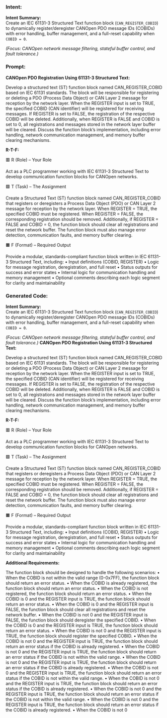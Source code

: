 ### Intent:
**Intent Summary:**  
Create an IEC 61131-3 Structured Text function block (`CAN_REGISTER_COBID`) to dynamically register/deregister CANOpen PDO message IDs (COBIDs) with error handling, buffer management, and a full-reset capability when `COBID = 0`.  

*(Focus: CANOpen network message filtering, stateful buffer control, and fault tolerance.)*

### Prompt:
**CANOpen PDO Registration Using 61131-3 Structured Text:**

Develop a structured text (ST) function block named CAN_REGISTER_COBID based on IEC 61131 standards. The block will be responsible for registering or deleting a PDO (Process Data Object) or CAN Layer 2 message for reception by the network layer. When the REGISTER input is set to TRUE, the specified COBID (CAN identifier) will be registered for receiving messages. If REGISTER is set to FALSE, the registration of the respective COBID will be deleted. Additionally, when REGISTER is FALSE and COBID is set to 0, all registrations and messages stored in the network layer buffer will be cleared. Discuss the function block’s implementation, including error handling, network communication management, and memory buffer clearing mechanisms.

**R-T-F:**

🟥 R (Role) – Your Role

Act as a PLC programmer working with IEC 61131-3 Structured Text to develop communication function blocks for CANOpen networks.

🟩 T (Task) – The Assignment

Create a Structured Text (ST) function block named CAN_REGISTER_COBID that registers or deregisters a Process Data Object (PDO) or CAN Layer 2 message for reception by the network layer. When REGISTER = TRUE, the specified COBID must be registered. When REGISTER = FALSE, the corresponding registration should be removed. Additionally, if REGISTER = FALSE and COBID = 0, the function block should clear all registrations and reset the network buffer. The function block must also manage error detection, communication faults, and memory buffer clearing.

🟧 F (Format) – Required Output

Provide a modular, standards-compliant function block written in IEC 61131-3 Structured Text, including:
	•	Input definitions (COBID, REGISTER)
	•	Logic for message registration, deregistration, and full reset
	•	Status outputs for success and error states
	•	Internal logic for communication handling and memory management
	•	Optional comments describing each logic segment for clarity and maintainability

### Generated Code:
**Intent Summary:**  
Create an IEC 61131-3 Structured Text function block (`CAN_REGISTER_COBID`) to dynamically register/deregister CANOpen PDO message IDs (COBIDs) with error handling, buffer management, and a full-reset capability when `COBID = 0`.  

*(Focus: CANOpen network message filtering, stateful buffer control, and fault tolerance.)*
**CANOpen PDO Registration Using 61131-3 Structured Text:**

Develop a structured text (ST) function block named CAN_REGISTER_COBID based on IEC 61131 standards. The block will be responsible for registering or deleting a PDO (Process Data Object) or CAN Layer 2 message for reception by the network layer. When the REGISTER input is set to TRUE, the specified COBID (CAN identifier) will be registered for receiving messages. If REGISTER is set to FALSE, the registration of the respective COBID will be deleted. Additionally, when REGISTER is FALSE and COBID is set to 0, all registrations and messages stored in the network layer buffer will be cleared. Discuss the function block’s implementation, including error handling, network communication management, and memory buffer clearing mechanisms.

**R-T-F:**

🟥 R (Role) – Your Role

Act as a PLC programmer working with IEC 61131-3 Structured Text to develop communication function blocks for CANOpen networks.

🟩 T (Task) – The Assignment

Create a Structured Text (ST) function block named CAN_REGISTER_COBID that registers or deregisters a Process Data Object (PDO) or CAN Layer 2 message for reception by the network layer. When REGISTER = TRUE, the specified COBID must be registered. When REGISTER = FALSE, the corresponding registration should be removed. Additionally, if REGISTER = FALSE and COBID = 0, the function block should clear all registrations and reset the network buffer. The function block must also manage error detection, communication faults, and memory buffer clearing.

🟧 F (Format) – Required Output

Provide a modular, standards-compliant function block written in IEC 61131-3 Structured Text, including:
	•	Input definitions (COBID, REGISTER)
	•	Logic for message registration, deregistration, and full reset
	•	Status outputs for success and error states
	•	Internal logic for communication handling and memory management
	•	Optional comments describing each logic segment for clarity and maintainability

**Additional Requirements:**

The function block should be designed to handle the following scenarios:
	•	When the COBID is not within the valid range (0-0x7FF), the function block should return an error status.
	•	When the COBID is already registered, the function block should return an error status.
	•	When the COBID is not registered, the function block should return an error status.
	•	When the COBID is 0 and the REGISTER input is TRUE, the function block should return an error status.
	•	When the COBID is 0 and the REGISTER input is FALSE, the function block should clear all registrations and reset the network buffer.
	•	When the COBID is not 0 and the REGISTER input is FALSE, the function block should deregister the specified COBID.
	•	When the COBID is 0 and the REGISTER input is TRUE, the function block should return an error status.
	•	When the COBID is not 0 and the REGISTER input is TRUE, the function block should register the specified COBID.
	•	When the COBID is not 0 and the REGISTER input is TRUE, the function block should return an error status if the COBID is already registered.
	•	When the COBID is not 0 and the REGISTER input is TRUE, the function block should return an error status if the COBID is not within the valid range.
	•	When the COBID is not 0 and the REGISTER input is TRUE, the function block should return an error status if the COBID is already registered.
	•	When the COBID is not 0 and the REGISTER input is TRUE, the function block should return an error status if the COBID is not within the valid range.
	•	When the COBID is not 0 and the REGISTER input is TRUE, the function block should return an error status if the COBID is already registered.
	•	When the COBID is not 0 and the REGISTER input is TRUE, the function block should return an error status if the COBID is not within the valid range.
	•	When the COBID is not 0 and the REGISTER input is TRUE, the function block should return an error status if the COBID is already registered.
	•	When the COBID is not 0

